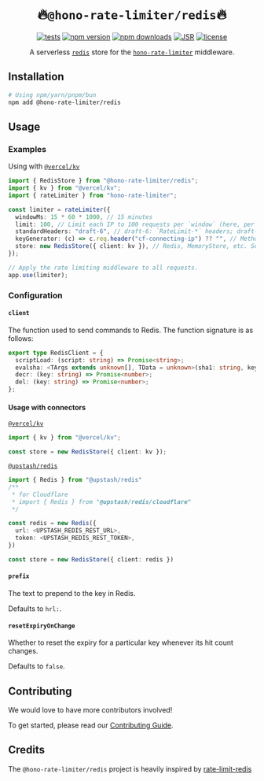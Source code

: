 # <div align="center">🔥`@hono-rate-limiter/redis`🔥</div>

<div align="center">

[![tests](https://img.shields.io/github/actions/workflow/status/rhinobase/hono-rate-limiter/test.yml)](https://github.com/rhinobase/hono-rate-limiter/actions/workflows/test.yml)
[![npm version](https://img.shields.io/npm/v/@hono-rate-limiter/redis.svg)](https://npmjs.org/package/@hono-rate-limiter/redis "View this project on NPM")
[![npm downloads](https://img.shields.io/npm/dm/@hono-rate-limiter/redis)](https://www.npmjs.com/package/@hono-rate-limiter/redis)
[![JSR](https://jsr.io/badges/@hono-rate-limiter/redis)](https://jsr.io/@hono-rate-limiter/hono-rate-limiter)
[![license](https://img.shields.io/npm/l/%40hono-rate-limiter%2Fredis)](LICENSE)

</div>

<div align="center">

A serverless [`redis`](https://github.com/redis/redis) store for the
[`hono-rate-limiter`](https://github.com/rhinobase/hono-rate-limiter)
middleware.

</div>

## Installation

```sh
# Using npm/yarn/pnpm/bun
npm add @hono-rate-limiter/redis
```

## Usage

### Examples

Using with [`@vercel/kv`](https://github.com/redis/node-redis)

```ts
import { RedisStore } from "@hono-rate-limiter/redis";
import { kv } from "@vercel/kv";
import { rateLimiter } from "hono-rate-limiter";

const limiter = rateLimiter({
  windowMs: 15 * 60 * 1000, // 15 minutes
  limit: 100, // Limit each IP to 100 requests per `window` (here, per 15 minutes).
  standardHeaders: "draft-6", // draft-6: `RateLimit-*` headers; draft-7: combined `RateLimit` header
  keyGenerator: (c) => c.req.header("cf-connecting-ip") ?? "", // Method to generate custom identifiers for clients.
  store: new RedisStore({ client: kv }), // Redis, MemoryStore, etc. See below.
});

// Apply the rate limiting middleware to all requests.
app.use(limiter);
```

### Configuration

#### `client`

The function used to send commands to Redis. The function signature is as
follows:

```ts
export type RedisClient = {
  scriptLoad: (script: string) => Promise<string>;
  evalsha: <TArgs extends unknown[], TData = unknown>(sha1: string, keys: string[], args: TArgs) => Promise<TData>;
  decr: (key: string) => Promise<number>;
  del: (key: string) => Promise<number>;
};
```

#### Usage with connectors

[`@vercel/kv`](https://github.com/@vercel/kv)

```ts
import { kv } from "@vercel/kv";

const store = new RedisStore({ client: kv });
```

[`@upstash/redis`](https://github.com/@upstash/redis)

```ts
import { Redis } from "@upstash/redis"
/**
 * for Cloudflare
 * import { Redis } from "@upstash/redis/cloudflare"
 */

const redis = new Redis({
  url: <UPSTASH_REDIS_REST_URL>,
  token: <UPSTASH_REDIS_REST_TOKEN>,
})

const store = new RedisStore({ client: redis })
```

#### `prefix`

The text to prepend to the key in Redis.

Defaults to `hrl:`.

#### `resetExpiryOnChange`

Whether to reset the expiry for a particular key whenever its hit count changes.

Defaults to `false`.

## Contributing

We would love to have more contributors involved!

To get started, please read our [Contributing Guide](https://github.com/rhinobase/hono-rate-limiter/blob/main/CONTRIBUTING.md).

## Credits

The `@hono-rate-limiter/redis` project is heavily inspired by [rate-limit-redis](https://github.com/express-rate-limit/rate-limit-redis)
